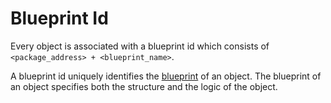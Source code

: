 # Blueprint Id

Every object is associated with a blueprint id which consists of
`<package_address> + <blueprint_name>`.

A blueprint id uniquely identifies the [blueprint](../blueprint) of an object.
The blueprint of an object specifies both the structure and the logic of the object.
